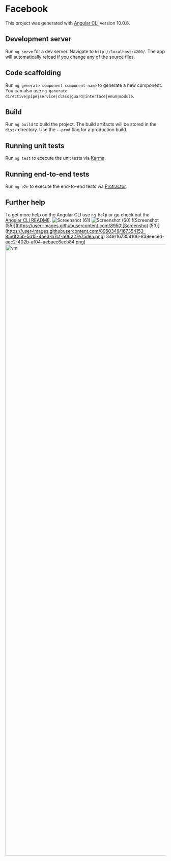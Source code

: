 # Facebook

This project was generated with [Angular CLI](https://github.com/angular/angular-cli) version 10.0.8.

## Development server

Run `ng serve` for a dev server. Navigate to `http://localhost:4200/`. The app will automatically reload if you change any of the source files.

## Code scaffolding

Run `ng generate component component-name` to generate a new component. You can also use `ng generate directive|pipe|service|class|guard|interface|enum|module`.

## Build

Run `ng build` to build the project. The build artifacts will be stored in the `dist/` directory. Use the `--prod` flag for a production build.

## Running unit tests

Run `ng test` to execute the unit tests via [Karma](https://karma-runner.github.io).

## Running end-to-end tests

Run `ng e2e` to execute the end-to-end tests via [Protractor](http://www.protractortest.org/).

## Further help

To get more help on the Angular CLI use `ng help` or go check out the [Angular CLI README](https://github.com/angular/angular-cli/blob/master/README.md).
![Screenshot (61)](https://user-images.githubusercontent.com/8950349/167354082-dc1b96ac-6a1c-44dc-bc0a-a3ff46484166.png)
![Screenshot (60)](https://user-images.githubusercontent.com/8950349/167354090-8cd94186-1357-473e-ae94-c7af476e9e11.png)
![Screenshot (55)](https://user-images.githubusercontent.com/8950![Screenshot (53)](https://user-images.githubusercontent.com/8950349/167354153-85e1f25b-5d15-4ae3-b7cf-a06227e75dea.png)
349/167354106-839eeced-aec2-402b-af04-aebaec6ecb84.png)
<img width="1916" alt="vm" src="https://user-images.githubusercontent.com/8950349/167354117-bfb6f8bd-e748-4502-8ebf-33bb51e4daac.PNG">
